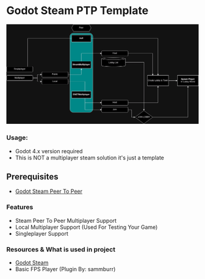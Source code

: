# Godot Steam PTP Template
![Diagram](./SteamLocalSingleplayerSolution.drawio.png)

### Usage:
* Godot 4.x version required
* This is NOT a multiplayer steam solution it's just a template

## Prerequisites
* [Godot Steam Peer To Peer](https://godotsteam.com/#download-it)


### Features
* Steam Peer To Peer Multiplayer Support
* Local Multiplayer Support (Used For Testing Your Game)
* Singleplayer Support

### Resources & What is used in project
* [Godot Steam](https://godotsteam.com)
* Basic FPS Player (Plugin By: sammburr)
